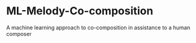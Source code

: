 # ML-Melody-Co-composition
A machine learning approach to co-composition in assistance to a human composer 
